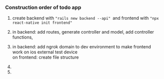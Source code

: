 ### Construction order of todo app

1. create backend with `"rails new backend --api" `and frontend with `"npx react-native init frontend"`
2. in backend: add routes, generate controller and model, add controller functions, 
3.  in backend: add ngrok domain to dev environment to make frontend work on ios external test device  
	on frontend: create file structure   
	  

4. 

5. 